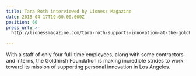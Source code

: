 ```yaml
---
title: Tara Roth interviewed by Lioness Magazine
date: 2015-04-17T19:00:00.000Z
position: 60
press_url: >-
  http://lionessmagazine.com/tara-roth-supports-innovation-at-the-goldhirsh-foundation/

---
```




With a staff of only four full-time employees, along with some contractors and interns, the Goldhirsh Foundation is making incredible strides to work toward its mission of supporting personal innovation in Los Angeles.

